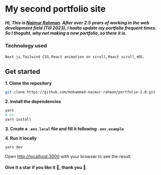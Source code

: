 # My second portfolio site

##### Hi, This is [Naimur Rahman](https://www.linkedin.com/in/mohammad-naimur-rahman/). After over 2.5 years of working in the web development field (Till 2023), I hadto update my portfolio frequent times. So I thoguht, why not making a new portfolio, so there it is.

### Technology used

`Next js`, `Tailwind CSS`, `React animation on scroll`, `React scroll`, etc.

## Get started

**1. Clone the repository**

```bash
git clone https://github.com/mohammad-naimur-rahman/portfolio-2.0.git
```

**2. Install the dependencies**

```bash
yarn
# or
yarn install
```

**3. Create a `.env.local` file and fill it following `.env.example`**

**4. Run it locally**

```bash
yarn dev
```

Open [http://localhost:3000](http://localhost:3000) with your browser to see the result.

#### Give it a star if you like it 🌟, thank you 🥰
